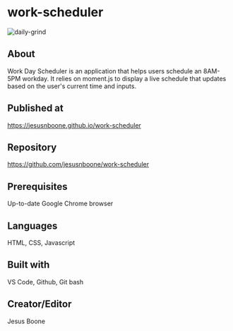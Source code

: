 # work-scheduler

![daily-grind](https://user-images.githubusercontent.com/65085372/85190510-bcb7b180-b27e-11ea-8c26-a2108e650993.png)

## About
Work Day Scheduler is an application that helps users schedule an 8AM-5PM workday.
It relies on moment.js to display a live schedule that updates based on the user's current time and inputs.

## Published at
https://jesusnboone.github.io/work-scheduler

## Repository
https://github.com/jesusnboone/work-scheduler

## Prerequisites
Up-to-date Google Chrome browser

## Languages
HTML, CSS, Javascript

## Built with
VS Code, Github, Git bash

## Creator/Editor
Jesus Boone